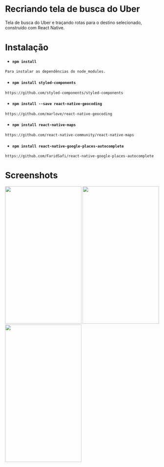 # Recriando tela de busca do Uber
Tela de busca do Uber e traçando rotas para o destino selecionado, construído com React Native.

# Instalação

 + #### `npm install`<br/>
  ```
  Para instalar as dependências do node_modules.
  ```
  
  + #### `npm install styled-components`<br/>
  ```
  https://github.com/styled-components/styled-components
  ```
  
  + #### `npm install --save react-native-geocoding`<br/>
  ```
  https://github.com/marlove/react-native-geocoding
  ```

  + #### `npm install react-native-maps`<br/>
  ```
  https://github.com/react-native-community/react-native-maps
  ```
  
  + #### `npm install react-native-google-places-autocomplete`<br/>
  ```
  https://github.com/FaridSafi/react-native-google-places-autocomplete
  ```
  
  # Screenshots
  <div>
  <img src="https://devmorais.000webhostapp.com/img_uber_clone/uber3.jpeg" width="250" height="450" />
  <img src="https://devmorais.000webhostapp.com/img_uber_clone/uber2.jpeg" width="250" height="450" />
  <img src="https://devmorais.000webhostapp.com/img_uber_clone/uber1.jpeg" width="250" height="450" />
  </div>
  
